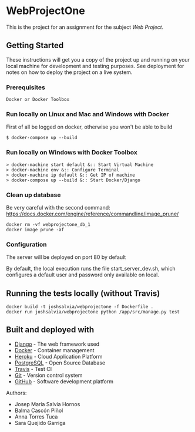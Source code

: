 # WebProjectOne

This is the project for an assignment for the subject *Web Project*.

## Getting Started

These instructions will get you a copy of the project up and running on your local machine for development and testing purposes. See deployment for notes on how to deploy the project on a live system.

### Prerequisites

```
Docker or Docker Toolbox
```

### Run locally on Linux and Mac and Windows with Docker

First of all be logged on docker, otherwise you won't be able to build

```
$ docker-compose up --build
```

### Run locally on Windows with Docker Toolbox

```
> docker-machine start default &:: Start Virtual Machine
> docker-machine env &:: Configure Terminal
> docker-machine ip default &:: Get IP of machine
> docker-compose up --build &:: Start Docker/Django
```

### Clean up database

Be very careful with the second command: https://docs.docker.com/engine/reference/commandline/image_prune/

```
docker rm -vf webprojectone_db_1
docker image prune -af
```

### Configuration

The server will be deployed on port 80 by default

By default, the local execution runs the file start_server_dev.sh, which configures a default user and password only available on local.

## Running the tests locally (without Travis)

```
docker build -t joshsalvia/webprojectone -f Dockerfile .
docker run joshsalvia/webprojectone python /app/src/manage.py test
```

## Built and deployed with

* [Django](https://www.djangoproject.com/) - The web framework used
* [Docker](https://www.docker.com/) - Container management
* [Heroku](https://www.heroku.com/) - Cloud Application Platform
* [PostgreSQL](https://www.postgresql.org/) - Open Source Database
* [Travis](https://travis-ci.org/) - Test CI
* [Git](https://git-scm.com/) - Version control system
* [GitHub](https://github.com/) - Software development platform

Authors:
- Josep Maria Salvia Hornos
- Balma Cascón Piñol
- Anna Torres Tuca
- Sara Quejido Garriga
